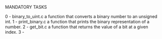 MANDATORY TASKS

0 - binary_to_uint.c
	a function that converts a binary number to an unsigned int.
1 - print_binary.c
	a function that prints the binary representation of a number.
2 - get_bit.c
	a function that returns the value of a bit at a given index.
3 - 
